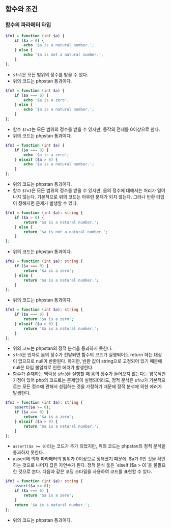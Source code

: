 ## 함수와 조건

### 함수의 파라메터 타입
```php
$fn1 = function (int $a) {
    if ($a > 0) {
        echo '$a is a natural number.';
    } else {
        echo '$a is not a natural number.';
    }
};
```
- `$fn1`은 모든 범위의 정수를 받을 수 있다.
- 위의 코드는 phpstan 통과이다.
```php
$fn2 = function (int $a) {
    if ($a === 0) {
        echo '$a is a zero';
    } else {
        echo '$a is a natural number.';
    }
};
```
- 함수 `$fn2`는 모든 범위의 정수를 받을 수 있지만, 동작의 전제를 0이상으로 한다.
- 위의 코드는 phpstan 통과이다.
```php
$fn3 = function (int $a) {
    if ($a === 0) {
        echo '$a is a zero';
    } elseif ($a > 0) {
        echo '$a is a natural number.';
    }
};
```
- 위의 코드는 phpstan 통과이다.
- 함수 `$fn3`은 모든 범위의 정수를 받을 수 있지만, 음의 정수에 대해서는 처리가 일어나지 않는다. 기본적으로 위의 코드는 아무런 문제가 되지 않는다. 그러나 반환 타입이 정해지면 문제가 발생할 수 있다.
```php
$fn1 = function (int $a): string {
    if ($a > 0) {
        return '$a is a natural number.';
    } else {
        return '$a is not a natural number.';
    }
};
```
- 위의 코드는 phpstan 통과이다.
```php
$fn2 = function (int $a): string {
    if ($a === 0) {
        return '$a is a zero';
    } else {
        return '$a is a natural number.';
    }
};
```
- 위의 코드는 phpstan 통과이다.
```php
$fn3 = function (int $a): string {
    if ($a === 0) {
        return '$a is a zero';
    } elseif ($a > 0) {
        return '$a is a natural number.';
    }
};
```
- 위의 코드는 phpstan의 정적 분석을 통과하지 못한다.
- `$fn3`은 인자로 음의 정수가 전달되면 함수의 코드가 실행되어도 return 하는 대상이 없으므로 null이 반환된다. 하지만, 반환 값이 string으로 고정되어 있기 때문에 null은 타입 불일치로 인한 에러가 발생한다.
- 함수가 존재하는 맥락상 `$fn3`을 실행할 때 음의 정수가 들어오지 않는다는 암묵적인 가정이 있어 php의 코드로는 문제없이 실행되더라도, 정적 분석은 `$fn3`가 기본적으로는 모든 정수에 관해서 성립하는 것을 가정하기 때문에 정적 분석에 의한 에러가 발생한다.
```php
$fn3 = function (int $a): string {
    assert($a >= 0);
    if ($a === 0) {
        return '$a is a zero';
    } elseif ($a > 0) {
        return '$a is a natural number.';
    }
};
```
- `assert($a >= 0)`라는 코드가 추가 되었지만, 위의 코드는 phpstan의 정적 분석을 통과하지 못한다.
- assert에 의해 파라메터의 범위가 0이상으로 정해졌기 때문에, $a가 0인 것을 확인하는 것으로 나머지 값은 자연수가 된다. 정적 분석 툴은 `elseif ($a > 0)`을 불필요한 것으로 본다. 다음과 같은 코딩 스타일을 사용하여 코드를 표현할 수 있다.
```php
$fn3 = function (int $a): string {
    assert($a >= 0);
    if ($a === 0) {
        return '$a is a zero';
    }
    return '$a is a natural number.';
};
```
- 위의 코드는 phpstan 통과이다.
